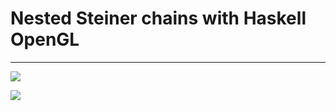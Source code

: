 # Nested Steiner chains with Haskell OpenGL

___

![](gallery/steiner1.gif)

![](gallery/steiner2.gif)

